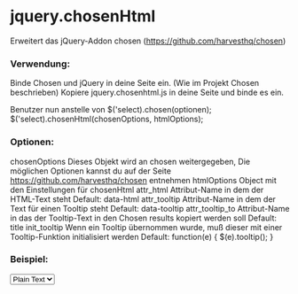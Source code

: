 # jquery.chosenHtml

Erweitert das jQuery-Addon chosen (https://github.com/harvesthq/chosen)

### Verwendung:
Binde Chosen und jQuery in deine Seite ein. (Wie im Projekt Chosen beschrieben)
Kopiere jquery.chosenhtml.js in deine Seite und binde es ein.

Benutzer nun anstelle von $('select).chosen(optionen); 
$('select).chosenHtml(chosenOptions, htmlOptions); 

### Optionen:
chosenOptions       Dieses Objekt wird an chosen weitergegeben,
                    Die möglichen Optionen kannst du auf der Seite
                    https://github.com/harvesthq/chosen entnehmen
htmlOptions         Object mit den Einstellungen für chosenHtml
                    attr_html           Attribut-Name in dem der HTML-Text steht
                                        Default: data-html
                    attr_tooltip        Attribut-Name in dem der Text für einen Tooltip steht
                                        Default: data-tooltip
                    attr_tooltip_to     Attribut-Name in das der Tooltip-Text in den Chosen results kopiert werden soll
                                        Default: title
                    init_tooltip        Wenn ein Tooltip übernommen wurde, muß dieser mit einer Tooltip-Funktion initialisiert                     werden
                                        Default: function(e) {
                                            $(e).tooltip();
                                        }
                                        
### Beispiel:
<select>
    <option data-html="<b>HTML</b> text" value="0">Plain Text</option>
</select>
<script>
$('select').chosenHtml();
</script>
